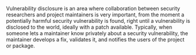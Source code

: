 Vulnerability disclosure is an area where collaboration between security researchers and project maintainers is very important, from the moment a potentially harmful security vulnerability is found, right until a vulnerability is disclosed to the world, ideally with a patch available. Typically, when someone lets a maintainer know privately about a security vulnerability, the maintainer develops a fix, validates it, and notifies the users of the project or package.

